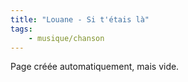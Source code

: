```yaml
---
title: "Louane - Si t'étais là"
tags:
    - musique/chanson
---
```


Page créée automatiquement, mais vide.
